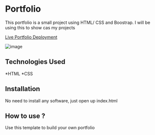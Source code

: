 # Portfolio
This portfolio is a small project using HTML/ CSS and Boostrap. I will be using this to show cas my projects

[Live Portfolio Deployment](https://portfolio.innerthoughts1.repl.co/)

![image](https://user-images.githubusercontent.com/47584913/202572848-ebd7f463-8646-4ddd-af84-995ecef45742.png)



## Technologies Used

*HTML
*CSS

## Installation

No need to install any software, just open up index.html

## How to use ?

Use this template to build your own portfolio
